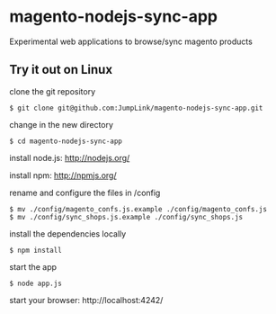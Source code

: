 magento-nodejs-sync-app
=======================

Experimental web applications to browse/sync magento products

## Try it out on Linux

 clone the git repository
 
    $ git clone git@github.com:JumpLink/magento-nodejs-sync-app.git
    
 change in the new directory

    $ cd magento-nodejs-sync-app
    
 install node.js: http://nodejs.org/
 
 install npm: http://npmjs.org/
    
 rename and configure the files in /config

    $ mv ./config/magento_confs.js.example ./config/magento_confs.js
    $ mv ./config/sync_shops.js.example ./config/sync_shops.js
    
 install the dependencies locally

    $ npm install
    
 start the app
    
    $ node app.js
    
 start your browser: http://localhost:4242/
 